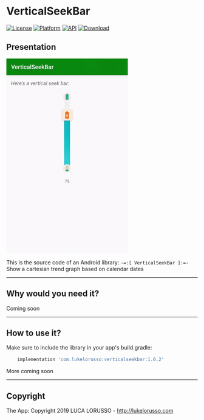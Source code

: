 VerticalSeekBar
===============

[![License](https://img.shields.io/badge/License-Apache%202.0-blue.svg)](https://opensource.org/licenses/Apache-2.0) [![Platform](https://img.shields.io/badge/platform-android-green.svg)](http://developer.android.com/index.html) [![API](https://img.shields.io/badge/API-21%2B-brightgreen.svg?style=flat)](https://android-arsenal.com/api?level=21) [![Download](https://api.bintray.com/packages/lukelorusso/maven/com.lukelorusso:verticalseekbar/images/download.svg?version=1.0.2) ](https://bintray.com/lukelorusso/maven/com.lukelorusso:verticalseekbar/1.0.2/link)

## Presentation ##

![Demo](demo.gif)

This is the source code of an Android library: `-=:[ VerticalSeekBar ]:=-`  
Show a cartesian trend graph based on calendar dates

- - -

## Why would you need it? ##

Coming soon

- - -

## How to use it? ##

Make sure to include the library in your app's build.gradle:

```groovy
    implementation 'com.lukelorusso:verticalseekbar:1.0.2'
```  

More coming soon

- - -

## Copyright ##

The App: Copyright 2019 LUCA LORUSSO - http://lukelorusso.com
